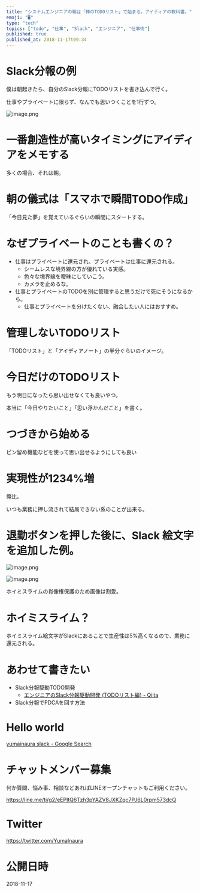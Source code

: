 ```yaml
---
title: "システムエンジニアの朝は「神のTODOリスト」で始まる。アイディアの教科書。"
emoji: "🖥"
type: "tech"
topics: ["todo", "仕事", "Slack", "エンジニア", "仕事術"]
published: true
published_at: 2018-11-17t09:34
---
```


# Slack分報の例

僕は朝起きたら、自分のSlack分報にTODOリストを書き込んで行く。

仕事やプライベートに限らず、なんでも思いつくことを1行ずつ。

![image.png](https://qiita-image-store.s3.amazonaws.com/0/89618/4770687b-18fe-50b6-7cce-0500bd3f68b1.png)

# 一番創造性が高いタイミングにアイディアをメモする

多くの場合、それは朝。

# 朝の儀式は「スマホで瞬間TODO作成」

「今日見た夢」を覚えているぐらいの瞬間にスタートする。

# なぜプライベートのことも書くの？

- 仕事はプライベートに還元され、プライベートは仕事に還元される。
  - シームレスな境界線の方が優れている実感。
  - 色々な境界線を曖昧にしていこう。
  - カメラを止めるな。
- 仕事とプライベートのTODOを別に管理すると思うだけで死にそうになるから。
  - 仕事とプライベートを分けたくない、融合したい人にはおすすめ。

# 管理しないTODOリスト

「TODOリスト」と「アイディアノート」の半分ぐらいのイメージ。

# 今日だけのTODOリスト

もう明日になったら思い出せなくても良いやつ。

本当に「今日やりたいこと」「思い浮かんだこと」を書く。

# つづきから始める

ピン留め機能などを使って思い出せるようにしても良い

# 実現性が1234%増

俺比。

いつも業務に押し流されて結局できない系のことが出来る。

# 退勤ボタンを押した後に、Slack 絵文字を追加した例。

![image.png](https://qiita-image-store.s3.amazonaws.com/0/89618/b92c825f-4cae-d5cc-3a71-897a4a10594c.png)

![image.png](https://qiita-image-store.s3.amazonaws.com/0/89618/0b1c6f0c-27af-419b-9ee1-d2d42493de24.png)

ホイミスライムの肖像権保護のため画像は割愛。

# ホイミスライム？

ホイミスライム絵文字がSlackにあることで生産性は5%高くなるので、業務に還元される。


# あわせて書きたい

- Slack分報駆動TODO開発
  - [エンジニアのSlack分報駆動開発 (TODOリスト編) - Qiita](https://qiita.com/YumaInaura/items/2d399f2a11bb503fee3c)
- Slack分報でPDCAを回す方法

# Hello world

[yumainaura slack - Google Search](https://www.google.co.jp/search?q=yumainaura+slack&oq=yumainaura+slack&aqs=chrome..69i57j69i60l3j69i59l2.1705j0j4&sourceid=chrome&ie=UTF-8)








<!-- Update From Qiita API -->

# チャットメンバー募集


何か質問、悩み事、相談などあればLINEオープンチャットもご利用ください。

https://line.me/ti/g2/eEPltQ6Tzh3pYAZV8JXKZqc7PJ6L0rpm573dcQ





# Twitter


https://twitter.com/YumaInaura


<!-- Update From Qiita API -->



# 公開日時

2018-11-17
